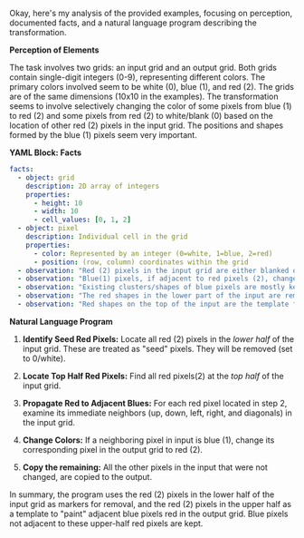 Okay, here's my analysis of the provided examples, focusing on perception, documented facts, and a natural language program describing the transformation.

**Perception of Elements**

The task involves two grids: an input grid and an output grid. Both grids contain single-digit integers (0-9), representing different colors.  The primary colors involved seem to be white (0), blue (1), and red (2). The grids are of the same dimensions (10x10 in the examples). The transformation seems to involve selectively changing the color of some pixels from blue (1) to red (2) and some pixels from red (2) to white/blank (0) based on the location of other red (2) pixels in the input grid. The positions and shapes formed by the blue (1) pixels seem very important.

**YAML Block: Facts**


```yaml
facts:
  - object: grid
    description: 2D array of integers
    properties:
      - height: 10
      - width: 10
      - cell_values: [0, 1, 2]
  - object: pixel
    description: Individual cell in the grid
    properties:
      - color: Represented by an integer (0=white, 1=blue, 2=red)
      - position: (row, column) coordinates within the grid
  - observation: "Red (2) pixels in the input grid are either blanked or become the source of red(2) replacement."
  - observation: "Blue(1) pixels, if adjacent to red pixels (2), change color to red (2) in output."
  - observation: "Existing clusters/shapes of blue pixels are mostly kept. Red is introduced within or adjacent to the blue."
  - observation: "The red shapes in the lower part of the input are removed, or used to create red shapes in the top."
  - observation: "Red shapes on the top of the input are the template for change in colors from blue to red."
```


**Natural Language Program**

1. **Identify Seed Red Pixels:** Locate all red (2) pixels in the *lower half* of the input grid. These are treated as "seed" pixels. They will be removed (set to 0/white).

2. **Locate Top Half Red Pixels:** Find all red pixels(2) at the *top half* of the input grid.

3. **Propagate Red to Adjacent Blues:** For each red pixel located in step 2, examine its immediate neighbors (up, down, left, right, and diagonals) in the input grid.

4. **Change Colors:** If a neighboring pixel in input is blue (1), change its corresponding pixel in the output grid to red (2).

5. **Copy the remaining:** All the other pixels in the input that were not changed, are copied to the output.

In summary, the program uses the red (2) pixels in the lower half of the input grid as markers for removal, and the red (2) pixels in the upper half as a template to "paint" adjacent blue pixels red in the output grid. Blue pixels not adjacent to these upper-half red pixels are kept.
